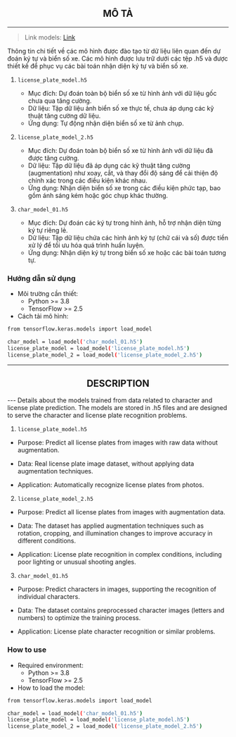 <h2 align="center">MÔ TẢ</h2>

---
> Link models: [Link](https://1drv.ms/f/c/131c537c95a10340/Epe07KnXpIZNtjTJJGASA3oBbwxY-m2oajqsKaRWh7bSOg?e=YzwE7I)

Thông tin chi tiết về các mô hình được đào tạo từ dữ liệu liên quan đến dự đoán ký tự và biển số xe. Các mô hình được lưu trữ dưới các tệp .h5 và được thiết kế để phục vụ các bài toán nhận diện ký tự và biển số xe.

1. `license_plate_model.h5`
    - Mục đích: Dự đoán toàn bộ biển số xe từ hình ảnh với dữ liệu gốc chưa qua tăng cường.
    - Dữ liệu: Tập dữ liệu ảnh biển số xe thực tế, chưa áp dụng các kỹ thuật tăng cường dữ liệu.
    - Ứng dụng: Tự động nhận diện biển số xe từ ảnh chụp.

2. `license_plate_model_2.h5`
    - Mục đích: Dự đoán toàn bộ biển số xe từ hình ảnh với dữ liệu đã được tăng cường.
    - Dữ liệu: Tập dữ liệu đã áp dụng các kỹ thuật tăng cường (augmentation) như xoay, cắt, và thay đổi độ sáng để cải thiện độ chính xác trong các điều kiện khác nhau.
    - Ứng dụng: Nhận diện biển số xe trong các điều kiện phức tạp, bao gồm ánh sáng kém hoặc góc chụp khác thường.
3. `char_model_01.h5`
    - Mục đích: Dự đoán các ký tự trong hình ảnh, hỗ trợ nhận diện từng ký tự riêng lẻ.
    - Dữ liệu: Tập dữ liệu chứa các hình ảnh ký tự (chữ cái và số) được tiền xử lý để tối ưu hóa quá trình huấn luyện.
    - Ứng dụng: Nhận diện ký tự trong biển số xe hoặc các bài toán tương tự.
### Hướng dẫn sử dụng
- Môi trường cần thiết:
    - Python >= 3.8
    - TensorFlow >= 2.5
- Cách tải mô hình:
```bash
from tensorflow.keras.models import load_model

char_model = load_model('char_model_01.h5')
license_plate_model = load_model('license_plate_model.h5')
license_plate_model_2 = load_model('license_plate_model_2.h5')
```

----

<h2 align="center">DESCRIPTION</h2>
---
Details about the models trained from data related to character and license plate prediction. The models are stored in .h5 files and are designed to serve the character and license plate recognition problems.

1. `license_plate_model.h5`
- Purpose: Predict all license plates from images with raw data without augmentation.

- Data: Real license plate image dataset, without applying data augmentation techniques.

- Application: Automatically recognize license plates from photos.

2. `license_plate_model_2.h5`
- Purpose: Predict all license plates from images with augmentation data.
- Data: The dataset has applied augmentation techniques such as rotation, cropping, and illumination changes to improve accuracy in different conditions.

- Application: License plate recognition in complex conditions, including poor lighting or unusual shooting angles.

3. `char_model_01.h5`
- Purpose: Predict characters in images, supporting the recognition of individual characters.

- Data: The dataset contains preprocessed character images (letters and numbers) to optimize the training process.

- Application: License plate character recognition or similar problems.

### How to use
- Required environment:
    - Python >= 3.8
    - TensorFlow >= 2.5
- How to load the model:
```bash
from tensorflow.keras.models import load_model

char_model = load_model('char_model_01.h5')
license_plate_model = load_model('license_plate_model.h5')
license_plate_model_2 = load_model('license_plate_model_2.h5')
```